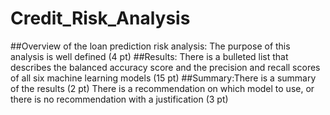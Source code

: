 # Credit_Risk_Analysis


##Overview of the loan prediction risk analysis: The purpose of this analysis is well defined (4 pt)
##Results: There is a bulleted list that describes the balanced accuracy score and the precision and recall scores of all six machine learning models (15 pt)
##Summary:There is a summary of the results (2 pt) There is a recommendation on which model to use, or there is no recommendation with a justification (3 pt)
